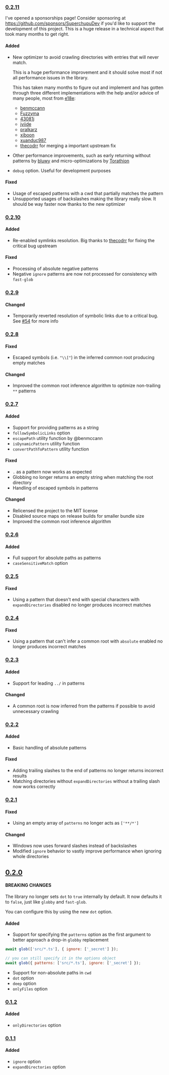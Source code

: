 ### [0.2.11](https://github.com/SuperchupuDev/tinyglobby/compare/0.2.10...0.2.11)

I've opened a sponsorships page! Consider sponsoring at https://github.com/sponsors/SuperchupuDev
if you'd like to support the development of this project. This is a huge release in a technical aspect
that took many months to get right.

#### Added

- New optimizer to avoid crawling directories with entries that will never match.

  This is a huge performance improvement and it should solve most if not all performance issues in the library.

  This has taken many months to figure out and implement and has gotten through three different implementations
  with the help and/or advice of many people, most from [e18e](https://e18e.dev):
  - [benmccann](https://github.com/benmcann)
  - [Fuzzyma](https://github.com/Fuzzyma)
  - [43081j](https://github.com/43081j)
  - [jviide](https://github.com/jviide)
  - [pralkarz](https://github.com/pralkarz)
  - [xiboon](https://github.com/xiboon)
  - [xuanduc987](https://github.com/xuanduc987)
  - [thecodrr](https://github.com/thecodrr) for merging a important upstream fix

- Other performance improvements, such as early returning without patterns by [bluwy](https://github.com/bluwy)
and micro-optimizations by [Torathion](https://github.com/Torathion)

- `debug` option. Useful for development purposes

#### Fixed

- Usage of escaped patterns with a cwd that partially matches the pattern
- Unsupported usages of backslashes making the library really slow. It should be way faster now thanks to the new optimizer

### [0.2.10](https://github.com/SuperchupuDev/tinyglobby/compare/0.2.9...0.2.10)

#### Added

- Re-enabled symlinks resolution. Big thanks to [thecodrr](https://github.com/thecodrr) for fixing the critical bug upstream

#### Fixed

- Processing of absolute negative patterns
- Negative `ignore` patterns are now not processed for consistency with `fast-glob`

### [0.2.9](https://github.com/SuperchupuDev/tinyglobby/compare/0.2.8...0.2.9)

#### Changed

- Temporarily reverted resolution of symbolic links due to a critical bug. See [#54](https://github.com/SuperchupuDev/tinyglobby/issues/54) for more info

### [0.2.8](https://github.com/SuperchupuDev/tinyglobby/compare/0.2.7...0.2.8)

#### Fixed

- Escaped symbols (i.e. `"\\["`) in the inferred common root producing empty matches

#### Changed

- Improved the common root inference algorithm to optimize non-trailing `**` patterns

### [0.2.7](https://github.com/SuperchupuDev/tinyglobby/compare/0.2.6...0.2.7)

#### Added

- Support for providing patterns as a string
- `followSymbolicLinks` option
- `escapePath` utility function by @benmccann
- `isDynamicPattern` utility function
- `convertPathToPattern` utility function

#### Fixed

- `.` as a pattern now works as expected
- Globbing no longer returns an empty string when matching the root directory
- Handling of escaped symbols in patterns

#### Changed

- Relicensed the project to the MIT license
- Disabled source maps on release builds for smaller bundle size
- Improved the common root inference algorithm

### [0.2.6](https://github.com/SuperchupuDev/tinyglobby/compare/0.2.5...0.2.6)

#### Added

- Full support for absolute paths as patterns
- `caseSensitiveMatch` option

### [0.2.5](https://github.com/SuperchupuDev/tinyglobby/compare/0.2.4...0.2.5)

#### Fixed

- Using a pattern that doesn't end with special characters with
`expandDirectories` disabled no longer produces incorrect matches

### [0.2.4](https://github.com/SuperchupuDev/tinyglobby/compare/0.2.3...0.2.4)

#### Fixed

- Using a pattern that can't infer a common root with `absolute` enabled no longer produces incorrect matches

### [0.2.3](https://github.com/SuperchupuDev/tinyglobby/compare/0.2.2...0.2.3)

#### Added

- Support for leading `../` in patterns

#### Changed

- A common root is now inferred from the patterns if possible to avoid unnecessary crawling

### [0.2.2](https://github.com/SuperchupuDev/tinyglobby/compare/0.2.1...0.2.2)

#### Added

- Basic handling of absolute patterns

#### Fixed

- Adding trailing slashes to the end of patterns no longer returns incorrect results
- Matching directories without `expandDirectories` without a trailing slash now works correctly

### [0.2.1](https://github.com/SuperchupuDev/tinyglobby/compare/0.2.0...0.2.1)

#### Fixed

- Using an empty array of `patterns` no longer acts as `['**/*']`

#### Changed

- Windows now uses forward slashes instead of backslashes
- Modified `ignore` behavior to vastly improve performance when ignoring whole directories

## [0.2.0](https://github.com/SuperchupuDev/tinyglobby/compare/0.1.2...0.2.0)

#### BREAKING CHANGES

The library no longer sets `dot` to `true` internally by default. It now defaults it to `false`, just like `globby` and `fast-glob`.

You can configure this by using the new `dot` option.

#### Added

- Support for specifying the `patterns` option as the first argument to better approach a drop-in `globby` replacement

```js
await glob(['src/*.ts'], { ignore: ['_secret'] });

// you can still specify it in the options object
await glob({ patterns: ['src/*.ts'], ignore: ['_secret'] });
```

- Support for non-absolute paths in `cwd`
- `dot` option
- `deep` option
- `onlyFiles` option

### [0.1.2](https://github.com/SuperchupuDev/tinyglobby/compare/0.1.1...0.1.2)

#### Added

- `onlyDirectories` option

### [0.1.1](https://github.com/SuperchupuDev/tinyglobby/compare/0.1.0...0.1.1)

#### Added

- `ignore` option
- `expandDirectories` option
